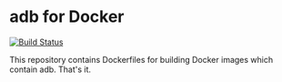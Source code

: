 # adb for Docker

[![Build Status](https://travis-ci.org/quamotion/adb-docker.svg?branch=master)](https://travis-ci.org/quamotion/adb-docker)

This repository contains Dockerfiles for building Docker images
which contain adb. That's it.
